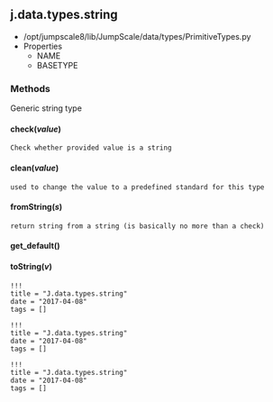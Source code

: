 <!-- toc -->
## j.data.types.string

- /opt/jumpscale8/lib/JumpScale/data/types/PrimitiveTypes.py
- Properties
    - NAME
    - BASETYPE

### Methods

Generic string type

#### check(*value*) 

```
Check whether provided value is a string

```

#### clean(*value*) 

```
used to change the value to a predefined standard for this type

```

#### fromString(*s*) 

```
return string from a string (is basically no more than a check)

```

#### get_default() 

#### toString(*v*) 


```
!!!
title = "J.data.types.string"
date = "2017-04-08"
tags = []
```

```
!!!
title = "J.data.types.string"
date = "2017-04-08"
tags = []
```

```
!!!
title = "J.data.types.string"
date = "2017-04-08"
tags = []
```
